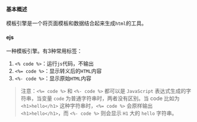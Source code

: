 #### 基本概述
模板引擎是一个将页面模板和数据结合起来生成`html`的工具。

#### ejs
一种模板引擎。有3种常用标签：
1. `<% code %>`：运行`js`代码，不输出
2. `<%= code %>`：显示转义后的`HTML`内容
3. `<%- code %>`：显示原始`HTML`内容

> 注意：`<%= code %>` 和 `<%- code %>` 都可以是 `JavaScript` 表达式生成的字符串，当变量 `code` 为普通字符串时，两者没有区别。当 code 比如为 `<h1>hello</h1>` 这种字符串时，`<%= code %>` 会原样输出 `<h1>hello</h1>`，而 `<%- code %>` 则会显示 `H1` 大的 `hello` 字符串。
